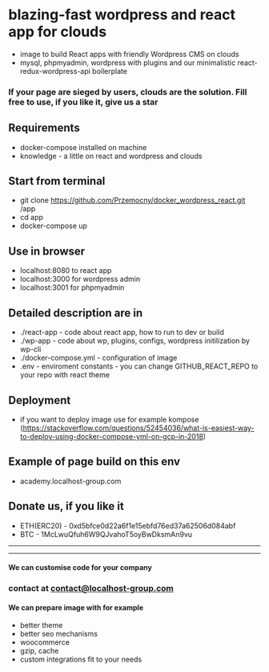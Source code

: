 # blazing-fast wordpress and react app for clouds
- image to build React apps with friendly Wordpress CMS on clouds
- mysql, phpmyadmin, wordpress with plugins and our minimalistic react-redux-wordpress-api boilerplate
### If your page are sieged by users, clouds are the solution. Fill free to use, if you like it, give us a star

## Requirements
- docker-compose installed on machine
- knowledge - a little on react and wordpress and clouds

## Start from terminal
- git clone https://github.com/Przemocny/docker_wordpress_react.git /app
- cd app
- docker-compose up

## Use in browser
- localhost:8080 to react app 
- localhost:3000 for wordpress admin
- localhost:3001 for phpmyadmin

## Detailed description are in
- ./react-app - code about react app, how to run to dev or build
- ./wp-app - code about wp, plugins, configs, wordpress initilization by wp-cli
- ./docker-compose.yml - configuration of image
- .env - enviroment constants - you can change GITHUB_REACT_REPO to your repo with react theme

## Deployment
- if you want to deploy image use for example kompose (https://stackoverflow.com/questions/52454036/what-is-easiest-way-to-deploy-using-docker-compose-yml-on-gcp-in-2018)

## Example of page build on this env
- academy.localhost-group.com

## Donate us, if you like it
- ETH(ERC20) - 0xd5bfce0d22a6f1e15ebfd76ed37a62506d084abf
- BTC - 1McLwuQfuh6W9QJvahoT5oyBwDksmAn9vu

<hr/>
<hr/>

#### We can customise code for your company
### contact at contact@localhost-group.com

#### We can prepare image with for example
- better theme
- better seo mechanisms
- woocommerce
- gzip, cache
- custom integrations fit to your needs
